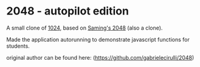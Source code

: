 # 2048 - autopilot edition
A small clone of [1024](https://play.google.com/store/apps/details?id=com.veewo.a1024), based on [Saming's 2048](http://saming.fr/p/2048/) (also a clone).

Made the application autorunning to demonstrate javascript functions for students.

original author can be found here: (https://github.com/gabrielecirulli/2048)
